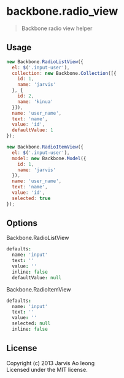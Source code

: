 # backbone.radio_view

> Backbone radio view helper

## Usage

```js
new Backbone.RadioListView({
  el: $('.input-user'),
  collection: new Backbone.Collection([{
    id: 1,
    name: 'jarvis'
  }, {
    id: 2,
    name: 'kinua'
  }]),
  name: 'user_name',
  text: 'name',
  value: 'id',
  defaultValue: 1
});

new Backbone.RadioItemView({
  el: $('.input-user'),
  model: new Backbone.Model({
    id: 1,
    name: 'jarvis'
  }),
  name: 'user_name',
  text: 'name',
  value: 'id',
  selected: true
});

```

## Options

Backbone.RadioListView

```coffee
defaults:
  name: 'input'
  text: ''
  value: ''
  inline: false
  defaultValue: null
```

Backbone.RadioItemView

```coffee
defaults:
  name: 'input'
  text: ''
  value: ''
  selected: null
  inline: false
```

## License

Copyright (c) 2013 Jarvis Ao Ieong   
Licensed under the MIT license.
